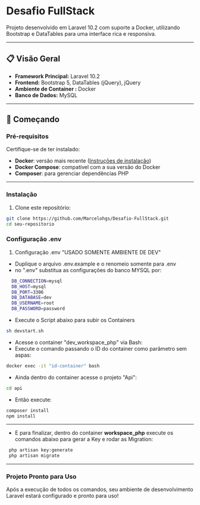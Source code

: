 # Desafio FullStack

Projeto desenvolvido em Laravel 10.2 com suporte a Docker, utilizando Bootstrap e DataTables para uma interface rica e responsiva.

---

## 📋 Visão Geral

- **Framework Principal:** Laravel 10.2
- **Frontend:** Bootstrap 5, DataTables (jQuery), jQuery
- **Ambiente de Container :** Docker
- **Banco de Dados:**  MySQL

---

## 🚀 Começando

### Pré-requisitos

Certifique-se de ter instalado:
- **Docker**: versão mais recente ([Instruções de instalação](https://docs.docker.com/get-docker/))
- **Docker Compose**: compatível com a sua versão do Docker
- **Composer**: para gerenciar dependências PHP

---

### Instalação

1. Clone este repositório:

```bash
git clone https://github.com/Marcelohgs/Desafio-FullStack.git
cd seu-repositorio
```
### Configuração .env
1. Configuração .env "USADO SOMENTE AMBIENTE DE DEV"
- Duplique o arquivo .env.example e o renomeio somente para .env
- no ".env" substitua as configurações do banco MYSQL por:
```bash
  DB_CONNECTION=mysql    
  DB_HOST=mysql  
  DB_PORT=3306  
  DB_DATABASE=dev  
  DB_USERNAME=root  
  DB_PASSWORD=password
``` 

- Execute o Script abaixo para subir os Containers
```bash
sh devstart.sh
``` 
- Acesse o container "dev_workspace_php" via Bash:
- Execute o comando passando o ID do container como parâmetro sem aspas:
```bash
docker exec -it "id-container" bash
```
- Ainda dentro do container acesse o projeto "Api":
```bash
cd api
```
- Então execute:
```bash
composer install
npm install
```

---
- E para finalizar, dentro do container **workspace_php** execute os comandos abaixo para gerar a Key e rodar as Migration:
```bash
 php artisan key:generate
 php artisan migrate
 ```

---

### Projeto Pronto para Uso
Após a execução de todos os comandos, seu ambiente de desenvolvimento Laravel estará configurado e pronto para uso!
